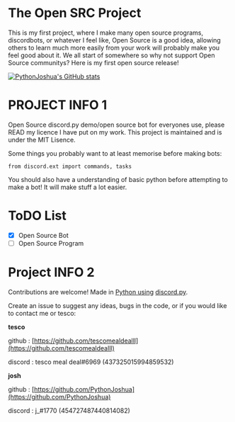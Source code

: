 # The Open SRC Project
This is my first project, where I make many open source programs, discordbots, or whatever I feel like, Open Source is a good idea, allowing others to learn much more
easily from your work will probably make you feel good about it.
We all start of somewhere so why not support Open Source communitys? Here is my first open source release!

[![PythonJoshua's GitHub stats](https://github-readme-stats.vercel.app/api?username=PythonJoshua)](https://github.com/PythonJoshua/pydemobot)

# PROJECT INFO 1

Open Source discord.py demo/open source bot for everyones use, please READ my licence I have put on my work.
This project is maintained and is under the MIT Lisence.

Some things you probably want to at least memorise before making bots:

```import discord
from discord.ext import commands, tasks
```
You should also have a understanding of basic python before attempting to make a bot! It will make stuff a lot easier.

# ToDO List

- [x] Open Source Bot
- [ ] Open Source Program

# Project INFO 2

Contributions are welcome!
Made in [Python using](https://www.python.org/) [discord.py](https://github.com/Rapptz/discord.py).

Create an issue to suggest any ideas, bugs in the code, or if you would like to contact me or tesco:

__tesco__

github : [https://github.com/tescomealdealll](https://github.com/tescomealdealll)

discord : tesco meal deal#6969 (437325015994859532)

__josh__

github : [https://github.com/PythonJoshua](https://github.com/PythonJoshua)

discord : j_#1770 (454727487440814082)
